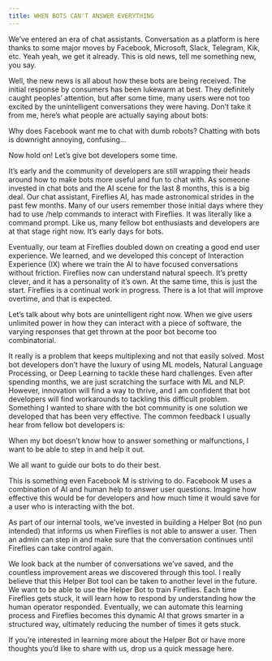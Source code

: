 ```yaml
---
title: WHEN BOTS CAN'T ANSWER EVERYTHING
---
```


We’ve entered an era of chat assistants. Conversation as a platform is here thanks to some major moves by Facebook, Microsoft, Slack, Telegram, Kik, etc. Yeah yeah, we get it already. This is old news, tell me something new, you say.

Well, the new news is all about how these bots are being received. The initial response by consumers has been lukewarm at best. They definitely caught peoples’ attention, but after some time, many users were not too excited by the unintelligent conversations they were having. Don’t take it from me, here’s what people are actually saying about bots:

Why does Facebook want me to chat with dumb robots?
Chatting with bots is downright annoying, confusing…

Now hold on! Let’s give bot developers some time.

It’s early and the community of developers are still wrapping their heads around how to make bots more useful and fun to chat with. As someone invested in chat bots and the AI scene for the last 8 months, this is a big deal. Our chat assistant, Fireflies AI, has made astronomical strides in the past few months. Many of our users remember those initial days where they had to use /help commands to interact with Fireflies. It was literally like a command prompt. Like us, many fellow bot enthusiasts and developers are at that stage right now. It’s early days for bots.

Eventually, our team at Fireflies doubled down on creating a good end user experience. We learned, and we developed this concept of Interaction Experience (IX) where we train the AI to have focused conversations without friction. Fireflies now can understand natural speech. It’s pretty clever, and it has a personality of it’s own. At the same time, this is just the start. Fireflies is a continual work in progress. There is a lot that will improve overtime, and that is expected.

Let’s talk about why bots are unintelligent right now. When we give users unlimited power in how they can interact with a piece of software, the varying responses that get thrown at the poor bot become too combinatorial.

It really is a problem that keeps multiplexing and not that easily solved. Most bot developers don’t have the luxury of using ML models, Natural Language Processing, or Deep Learning to tackle these hard challenges.
Even after spending months, we are just scratching the surface with ML and NLP. However, innovation will find a way to thrive, and I am confident that bot developers will find workarounds to tackling this difficult problem. Something I wanted to share with the bot community is one solution we developed that has been very effective. The common feedback I usually hear from fellow bot developers is:

When my bot doesn’t know how to answer something or malfunctions, I want to be able to step in and help it out.

We all want to guide our bots to do their best.

This is something even Facebook M is striving to do. Facebook M uses a combination of AI and human help to answer user questions. Imagine how effective this would be for developers and how much time it would save for a user who is interacting with the bot.

As part of our internal tools, we’ve invested in building a Helper Bot (no pun intended) that informs us when Fireflies is not able to answer a user. Then an admin can step in and make sure that the conversation continues until Fireflies can take control again.

We look back at the number of conversations we’ve saved, and the countless improvement areas we discovered through this tool. I really believe that this Helper Bot tool can be taken to another level in the future. We want to be able to use the Helper Bot to train Fireflies. Each time Fireflies gets stuck, it will learn how to respond by understanding how the human operator responded. Eventually, we can automate this learning process and Fireflies becomes this dynamic AI that grows smarter in a structured way, ultimately reducing the number of times it gets stuck.

If you’re interested in learning more about the Helper Bot or have more thoughts you’d like to share with us, drop us a quick message here.
